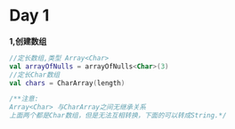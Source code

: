 # Day 1



**1,创建数组**

```kotlin
//定长数组,类型 Array<Char>
val arrayOfNulls = arrayOfNulls<Char>(3) 
//定长Char数组
val chars = CharArray(length)

/**注意:
Array<Char> 与CharArray之间无继承关系
上面两个都是Char数组，但是无法互相转换，下面的可以转成String.*/

```

